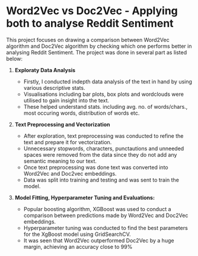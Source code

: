 # Word2Vec vs Doc2Vec - Applying both to analyse Reddit Sentiment
This project focuses on drawing a comparison between Word2Vec algorithm and Doc2Vec algorithm by checking which one performs better in analysing Reddit Sentiment. The project was done in several part as listed below:

1. **Exploraty Data Analysis**
   - Firstly, I conducted indepth data analysis of the text in hand by using various descriptive stats.
   - Visualisations including bar plots, box plots and wordclouds were utilised to gain insight into the text.
   - These helped understand stats. including avg. no. of words/chars., most occuring words, distribution of words etc.

2. **Text Preprocessing and Vectorization**
   - After exploration, text preprocessing was conducted to refine the text and prepare it for vectorization.
   - Unnecessary stopwords, characters, punctautions and unneeded spaces were removed from the data since they do not add any semantic meaning to our text.
   - Once text preprocessing was done text was converted into Word2Vec and Doc2vec embeddings.
   - Data was split into training and testing and was sent to train the model.

3. **Model Fitting, Hyperparameter Tuning and Evaluations:**
   - Popular boosting algorithm, XGBoost was used to conduct a comparison between predictions made by Word2Vec and Doc2Vec embeddings.
   - Hyperparameter tuning was conducted to find the best parameters for the XgBoost model using GridSearchCV.
   - It was seen that Word2Vec outperformed Doc2Vec by a huge margin, achieving an accuracy close to 99%
